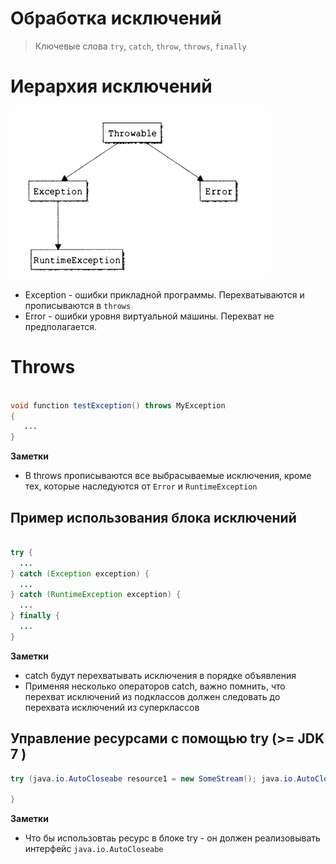 # Обработка исключений

> Ключевые слова
> `try`, `catch`, `throw`, `throws`, `finally`

# Иерархия исключений

![Alt text](img/9.1.png "Иерархия исключений")

 - Exception - ошибки прикладной программы. Перехватываются и прописываются в `throws`
 - Error - ошибки уровня виртуальной машины. Перехват не предполагается.

# Throws

```java

void function testException() throws MyException
{
   ...
}

```

**Заметки**
* В throws прописываются все выбрасываемые исключения, кроме тех, которые наследуются от `Error` и `RuntimeException`

## Пример использования блока исключений

```java

try {
  ...
} catch (Exception exception) {
  ...
} catch (RuntimeException exception) {
  ...
} finally {
  ...
}

```

**Заметки**
* catch будут перехватывать исключения в порядке объявления
* Применяя несколько операторов catch, важно помнить, что перехват исключений из подклассов должен следовать до перехвата исключений из суперклассов

## Управление ресурсами с помощью try (>= JDK 7 )

```java
try (java.io.AutoCloseabe resource1 = new SomeStream(); java.io.AutoCloseabe resource2 = new SomeStream();) {
   
} 
```

**Заметки**
* Что бы использовтаь ресурс в блоке try - он должен реализовывать интерфейс `java.io.AutoCloseabe`
